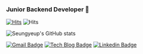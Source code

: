 

<!--
**Seungyeup/Seungyeup** is a ✨ _special_ ✨ repository because its `README.md` (this file) appears on your GitHub profile.

Here are some ideas to get you started:

- 🔭 I’m currently working on ...
- 🌱 I’m currently learning ...
- 👯 I’m looking to collaborate on ...
- 🤔 I’m looking for help with ...
- 💬 Ask me about ...
- 📫 How to reach me: ...
- 😄 Pronouns: ...
- ⚡ Fun fact: ...
-->

### Junior Backend Developer 🌱
[![Hits](https://hits.seeyoufarm.com/api/count/incr/badge.svg?url=https%3A%2F%2Fgithub.com%2FSeungyeup%2Fhit-counter&count_bg=%2378F51A&title_bg=%23000000&icon=&icon_color=%2375F541&title=hits&edge_flat=false)](https://hits.seeyoufarm.com) ![Hits](https://img.shields.io/github/followers/Seungyeup?label=Follow)

![Seungyeup's GitHub stats](https://github-readme-stats.vercel.app/api?username=Seungyeup&show_icons=true&theme=dark&?count_private=true&hide=issues&line_height=24)&nbsp;


[![Gmail Badge](https://img.shields.io/badge/Gmail-d14836?style=flat-square&logo=Gmail&logoColor=white&link=mailto:lsyes12345@gmail.com)](mailto:harimkang4422@gmail.com) [![Tech Blog Badge](http://img.shields.io/badge/-Tech%20blog-black?style=flat-square&logo=github&link=https://buildabetterworld.tistory.com/)](https://buildabetterworld.tistory.com/) [![Linkedin Badge](https://img.shields.io/badge/-LinkedIn-blue?style=flat-square&logo=Linkedin&logoColor=white&link=https://www.linkedin.com/in/seungyeup-lee-9b0b77162/)](https://www.linkedin.com/in/seungyeup-lee-9b0b77162/)
